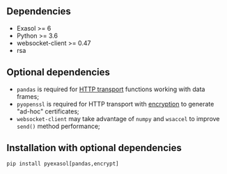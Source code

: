 ## Dependencies

- Exasol >= 6
- Python >= 3.6
- websocket-client >= 0.47
- rsa

## Optional dependencies

- `pandas` is required for [HTTP transport](/docs/HTTP_TRANSPORT.md) functions working with data frames;
- `pyopenssl` is required for HTTP transport with [encryption](/docs/ENCRYPTION.md) to generate "ad-hoc" certificates;
- `websocket-client` may take advantage of `numpy` and `wsaccel` to improve `send()` method performance;

## Installation with optional dependencies

```
pip install pyexasol[pandas,encrypt]
```
